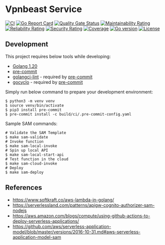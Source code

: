 # Vpnbeast Service
[![CI](https://github.com/thevpnbeast/vpnbeast-service/workflows/CI/badge.svg?event=push)](https://github.com/thevpnbeast/vpnbeast-service/actions?query=workflow%3ACI)
[![Go Report Card](https://goreportcard.com/badge/github.com/thevpnbeast/vpnbeast-service)](https://goreportcard.com/report/github.com/thevpnbeast/vpnbeast-service)
[![Quality Gate Status](https://sonarcloud.io/api/project_badges/measure?project=thevpnbeast_vpnbeast-service&metric=alert_status)](https://sonarcloud.io/summary/new_code?id=thevpnbeast_vpnbeast-service)
[![Maintainability Rating](https://sonarcloud.io/api/project_badges/measure?project=thevpnbeast_vpnbeast-service&metric=sqale_rating)](https://sonarcloud.io/summary/new_code?id=thevpnbeast_vpnbeast-service)
[![Reliability Rating](https://sonarcloud.io/api/project_badges/measure?project=thevpnbeast_vpnbeast-service&metric=reliability_rating)](https://sonarcloud.io/summary/new_code?id=thevpnbeast_vpnbeast-service)
[![Security Rating](https://sonarcloud.io/api/project_badges/measure?project=thevpnbeast_vpnbeast-service&metric=security_rating)](https://sonarcloud.io/summary/new_code?id=thevpnbeast_vpnbeast-service)
[![Coverage](https://sonarcloud.io/api/project_badges/measure?project=thevpnbeast_vpnbeast-service&metric=coverage)](https://sonarcloud.io/summary/new_code?id=thevpnbeast_vpnbeast-service)
[![Go version](https://img.shields.io/github/go-mod/go-version/thevpnbeast/vpnbeast-service)](https://github.com/thevpnbeast/vpnbeast-service)
[![License](https://img.shields.io/badge/License-Apache%202.0-blue.svg)](https://opensource.org/licenses/Apache-2.0)

## Development
This project requires below tools while developing:
- [Golang 1.20](https://golang.org/doc/go1.20)
- [pre-commit](https://pre-commit.com/)
- [golangci-lint](https://golangci-lint.run/usage/install/) - required by [pre-commit](https://pre-commit.com/)
- [gocyclo](https://github.com/fzipp/gocyclo) - required by [pre-commit](https://pre-commit.com/)

Simply run below command to prepare your development environment:
```shell
$ python3 -m venv venv
$ source venv/bin/activate
$ pip3 install pre-commit
$ pre-commit install -c build/ci/.pre-commit-config.yaml
```

Sample SAM commands:
```shell
# Validate the SAM Template
$ make sam-validate
# Invoke function
$ make sam-local-invoke
# Spin up local API
$ make sam-local-start-api
# Test function in the cloud
$ make sam-cloud-invoke
# Deploy
$ make sam-deploy
```

## References
- https://www.softkraft.co/aws-lambda-in-golang/
- https://serverlessland.com/patterns/apigw-cognito-authorizer-sam-nodejs
- https://aws.amazon.com/blogs/compute/using-github-actions-to-deploy-serverless-applications/
- https://github.com/aws/serverless-application-model/blob/master/versions/2016-10-31.md#aws-serverless-application-model-sam
